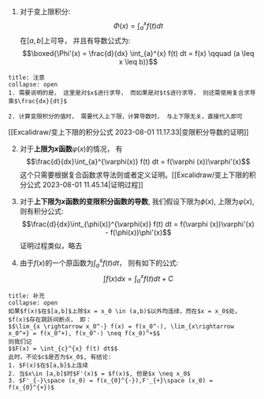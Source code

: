 1. 对于变上限积分:
$$\Phi(x) = \int_{a}^{x} f(t) dt$$
在$[a,b]$上可导， 并且有导数公式为:
$$\boxed{\Phi'(x) = \frac{d}{dx} \int_{a}^{x} f(t) dt = f(x) \qquad (a \leq x \leq b)}$$
`````ad-caution
title: 注意
collapse: open
1. 需要说明的是， 这里是对$x$进行求导， 而如果是对$t$进行求导， 则还需使用复合求导乘$\frac{dx}{dt}$

2. 计算变限积分的值时， 需要代入上下限，计算导数时， 与上下限无关，直接代入即可
`````

[[Excalidraw/变上下限的积分公式 2023-08-01 11.17.33|变限积分导数的证明]]

2. 对于**上限为$x$函数**$\varphi(x)$的情况， 有
$$\frac{d}{dx}\int_{a}^{\varphi(x)} f(t) dt = f(\varphi (x))\varphi'(x)$$
这个只需要根据复合函数求导法则或者定义证明。[[Excalidraw/变上下限的积分公式 2023-08-01 11.45.14|证明过程]]

3. 对于**上下限为$x$函数的变限积分函数的导数**, 我们假设下限为$\phi(x)$, 上限为$\varphi(x)$, 则有积分公式:
$$\frac{d}{dx}\int_{\phi(x)}^{\varphi(x)} f(t) dt = f(\varphi (x))\varphi'(x) - f(\phi(x))\phi'(x)$$
证明过程类似，略去

4. 由于$f(x)$的一个原函数为$\int_{a}^{x} f(t) dt$， 则有如下的公式:
$$\int f(x) dx= \int_{a}^{x} f(t) dt + C$$

`````ad-note
title: 补充
collapse: open
如果$f(x)$在$[a,b]$上除$x = x_0 \in (a,b)$以外均连续，而在$x = x_0$处， $f(x)$存在跳跃间断点， 即：
$$\lim_{x \rightarrow x_0^-} f(x) = f(x_0^-), \lim_{x\rightarrow x_0^+} = f(x_0^+), f(x_0^-) \neq f(x_0)^+$$
则我们记
$$F(x) = \int_{c}^{x} f(t) dt$$
此时，不论$c$是否为$x_0$, 有结论:
1. $F(x)$在$[a,b]$上连续
2. 当$x\in [a,b]$时$F'(x)$ = $f(x)$, 但是$x \neq x_0$
3. $F'_{-}\space (x_0) = f(x_{0}^{-}),F'_{+}\space (x_0) = f(x_{0}^{+})$
`````